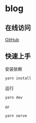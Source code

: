 # blog

## 在线访问

[GitHub](https://ivestszheng.github.io/blog/)

## 快速上手

安装依赖

```bash
yarn install
```

运行

```bash
yarn dev
```

or

```bash
yarn serve
```
